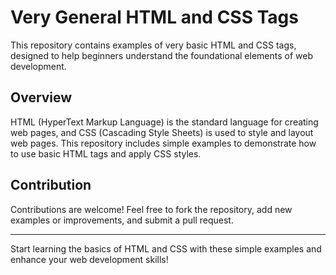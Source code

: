 # Very General HTML and CSS Tags

This repository contains examples of very basic HTML and CSS tags, designed to help beginners understand the foundational elements of web development.

## Overview

HTML (HyperText Markup Language) is the standard language for creating web pages, and CSS (Cascading Style Sheets) is used to style and layout web pages. This repository includes simple examples to demonstrate how to use basic HTML tags and apply CSS styles.

## Contribution

Contributions are welcome! Feel free to fork the repository, add new examples or improvements, and submit a pull request.

---

Start learning the basics of HTML and CSS with these simple examples and enhance your web development skills!
